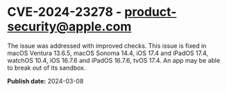 # CVE-2024-23278 - product-security@apple.com

The issue was addressed with improved checks. This issue is fixed in macOS Ventura 13.6.5, macOS Sonoma 14.4, iOS 17.4 and iPadOS 17.4, watchOS 10.4, iOS 16.7.6 and iPadOS 16.7.6, tvOS 17.4. An app may be able to break out of its sandbox.

**Publish date:** 2024-03-08
